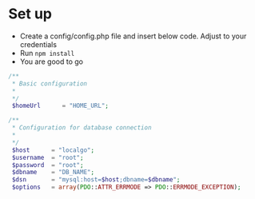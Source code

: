 # Set up

* Create a config/config.php file and insert below code. Adjust to your credentials
* Run `npm install`
* You are good to go

```php
/**
 * Basic configuration
 *
 */
 $homeUrl      = "HOME_URL";

/**
 * Configuration for database connection
 *
 */
 $host      = "localgo";
 $username  = "root";
 $password  = "root";
 $dbname    = "DB_NAME";
 $dsn       = "mysql:host=$host;dbname=$dbname";
 $options   = array(PDO::ATTR_ERRMODE => PDO::ERRMODE_EXCEPTION); 
 ```
